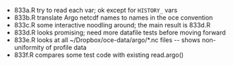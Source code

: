 * 833a.R try to read each var; ok except for `HISTORY_` vars
* 833b.R translate Argo netcdf names to names in the oce convention
* 833c.R some interactive noodling around; the main result is 833d.R
* 833d.R looks promising; need more datafile tests before moving forward
* 833e.R looks at all ~/Dropbox/oce-data/argo/*.nc files -- shows
  non-uniformity of profile data
* 833f.R compares some test code with existing read.argo()

